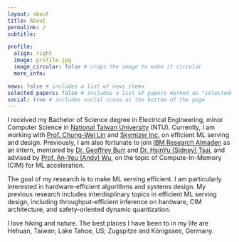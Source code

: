 ```yaml
---
layout: about
title: About
permalink: /
subtitle: 

profile:
  align: right
  image: profile.jpg
  image_circular: false # crops the image to make it circular
  more_info: 

news: false # includes a list of news items
selected_papers: false # includes a list of papers marked as "selected={true}"
social: true # includes social icons at the bottom of the page
---
```


I received my Bachelor of Science degree in Electrical Engineering, minor Computer Science in [National Taiwan University](https://www.ntu.edu.tw/english/) (NTU). Currently, I am working with [Prof. Chung-Wei Lin](https://www.csie.ntu.edu.tw/~cwlin/) and [Skymizer Inc.](https://skymizer.com/) on efficient ML serving and design. Previously, I am also fortunate to join [IBM Research Almaden](https://research.ibm.com/labs/almaden) as an intern, mentored by [Dr. Geoffrey Burr](https://research.ibm.com/people/geoffrey-burr) and [Dr. HsinYu (Sidney) Tsai](https://research.ibm.com/people/sidney-tsai), and advised by [Prof. An-Yeu (Andy) Wu](https://www.ee.ntu.edu.tw/profile1.php?id=65), on the topic of Compute-In-Memory (CIM) for ML acceleration.

The goal of my research is to make ML serving efficient. I am particularly interested in hardware-efficient algorithms and systems design. My previous research includes interdisplinary topics in efficient ML serving design, including throughput-efficient inference on hardware, CIM architecture, and safety-oriented dynamic quantization.

I love hiking and nature. The best places I have been to in my life are Hehuan, Taiwan; Lake Tahoe, US; Zugspitze and Königssee, Germany.
